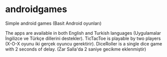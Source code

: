 # androidgames
Simple android games (Basit Android oyunları)

The apps are available in both English and Turkish languages (Uygulamalar İngilizce ve Türkçe dillerini destekler).
TicTacToe is playable by two players (X-O-X oyunu iki gerçek oyuncu gerektirir).
DiceRoller is a single dice game with 2 seconds of delay. (Zar Salla'da 2 saniye gecikme eklenmiştir)
